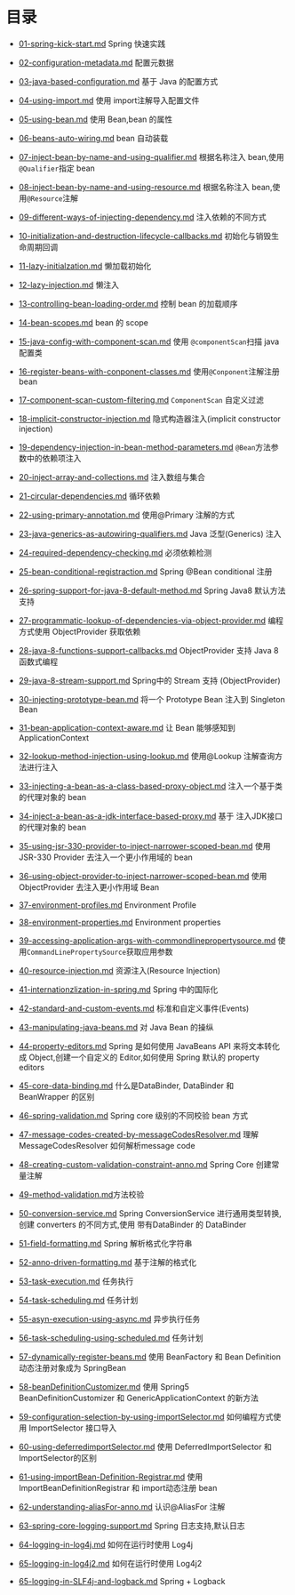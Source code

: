 # 目录



- [01-spring-kick-start.md](01-bean-config-dependency-wiring/01-spring-kick-start.md) Spring 快速实践
-  [02-configuration-metadata.md](01-bean-config-dependency-wiring/02-configuration-metadata.md) 配置元数据
-  [03-java-based-configuration.md](01-bean-config-dependency-wiring/03-java-based-configuration.md) 基于 Java 的配置方式
-  [04-using-import.md](01-bean-config-dependency-wiring/04-using-import.md) 使用 import注解导入配置文件
-  [05-using-bean.md](01-bean-config-dependency-wiring/05-using-bean.md) 使用 Bean,bean 的属性
-  [06-beans-auto-wiring.md](01-bean-config-dependency-wiring/06-beans-auto-wiring.md)  bean 自动装载
-  [07-inject-bean-by-name-and-using-qualifier.md](01-bean-config-dependency-wiring/07-inject-bean-by-name-and-using-qualifier.md) 根据名称注入 bean,使用`@Qualifier`指定 bean
-  [08-inject-bean-by-name-and-using-resource.md](01-bean-config-dependency-wiring/08-inject-bean-by-name-and-using-resource.md) 根据名称注入 bean,使用`@Resource`注解
-  [09-different-ways-of-injecting-dependency.md](01-bean-config-dependency-wiring/09-different-ways-of-injecting-dependency.md) 注入依赖的不同方式
-  [10-initialization-and-destruction-lifecycle-callbacks.md](01-bean-config-dependency-wiring/10-initialization-and-destruction-lifecycle-callbacks.md) 初始化与销毁生命周期回调
-  [11-lazy-initialzation.md](01-bean-config-dependency-wiring/11-lazy-initialzation.md) 懒加载初始化
-  [12-lazy-injection.md](01-bean-config-dependency-wiring/12-lazy-injection.md)  懒注入
-  [13-controlling-bean-loading-order.md](01-bean-config-dependency-wiring/13-controlling-bean-loading-order.md) 控制 bean 的加载顺序
-  [14-bean-scopes.md](01-bean-config-dependency-wiring/14-bean-scopes.md) bean 的 scope
-  [15-java-config-with-component-scan.md](01-bean-config-dependency-wiring/15-java-config-with-component-scan.md) 使用 `@componentScan`扫描 java 配置类
-  [16-register-beans-with-conponent-classes.md](01-bean-config-dependency-wiring/16-register-beans-with-conponent-classes.md) 使用`@Conponent`注解注册 bean
-  [17-component-scan-custom-filtering.md](01-bean-config-dependency-wiring/17-component-scan-custom-filtering.md) `ComponentScan` 自定义过滤
-  [18-implicit-constructor-injection.md](01-bean-config-dependency-wiring/18-implicit-constructor-injection.md)  隐式构造器注入(implicit constructor injection)
-  [19-dependency-injection-in-bean-method-parameters.md](01-bean-config-dependency-wiring/19-dependency-injection-in-bean-method-parameters.md) `@Bean`方法参数中的依赖项注入

-  [20-inject-array-and-collections.md](01-bean-config-dependency-wiring/20-inject-array-and-collections.md)  注入数组与集合
-  [21-circular-dependencies.md](01-bean-config-dependency-wiring/21-circular-dependencies.md) 循环依赖
-  [22-using-primary-annotation.md](01-bean-config-dependency-wiring/22-using-primary-annotation.md) 使用@Primary 注解的方式
-  [23-java-generics-as-autowiring-qualifiers.md](01-bean-config-dependency-wiring/23-java-generics-as-autowiring-qualifiers.md) Java 泛型(Generics) 注入
-  [24-required-dependency-checking.md](01-bean-config-dependency-wiring/24-required-dependency-checking.md) 必须依赖检测
-  [25-bean-conditional-registraction.md](01-bean-config-dependency-wiring/25-bean-conditional-registraction.md) Spring @Bean conditional 注册
-  [26-spring-support-for-java-8-default-method.md](01-bean-config-dependency-wiring/26-spring-support-for-java-8-default-method.md) Spring Java8 默认方法支持
-  [27-programmatic-lookup-of-dependencies-via-object-provider.md](02-programmatic-bean-look-up/27-programmatic-lookup-of-dependencies-via-object-provider.md) 编程方式使用 ObjectProvider 获取依赖
-  [28-java-8-functions-support-callbacks.md](02-programmatic-bean-look-up/28-java-8-functions-support-callbacks.md) ObjectProvider 支持 Java 8函数式编程 
-  [29-java-8-stream-support.md](02-programmatic-bean-look-up/29-java-8-stream-support.md) Spring中的 Stream 支持 (ObjectProvider)
-  [30-injecting-prototype-bean.md](03-incompatible-bean-scopes/30-injecting-prototype-bean.md) 将一个 Prototype Bean 注入到 Singleton Bean
-  [31-bean-application-context-aware.md](03-incompatible-bean-scopes/31-bean-application-context-aware.md) 让 Bean 能够感知到 ApplicationContext
-  [32-lookup-method-injection-using-lookup.md](03-incompatible-bean-scopes/32-lookup-method-injection-using-lookup.md) 使用@Lookup 注解查询方法进行注入
-  [33-injecting-a-bean-as-a-class-based-proxy-object.md](03-incompatible-bean-scopes/33-injecting-a-bean-as-a-class-based-proxy-object.md) 注入一个基于类的代理对象的 bean
-  [34-inject-a-bean-as-a-jdk-interface-based-proxy.md](03-incompatible-bean-scopes/34-inject-a-bean-as-a-jdk-interface-based-proxy.md) 基于 注入JDK接口的代理对象的 bean
-  [35-using-jsr-330-provider-to-inject-narrower-scoped-bean.md](03-incompatible-bean-scopes/35-using-jsr-330-provider-to-inject-narrower-scoped-bean.md) 使用 JSR-330 Provider 去注入一个更小作用域的 bean
-  [36-using-object-provider-to-inject-narrower-scoped-bean.md](03-incompatible-bean-scopes/36-using-object-provider-to-inject-narrower-scoped-bean.md) 使用 ObjectProvider 去注入更小作用域 Bean
-  [37-environment-profiles.md](04-environment-abstaraction-and-profile/37-environment-profiles.md) Environment Profile
-  [38-environment-properties.md](04-environment-abstaraction-and-profile/38-environment-properties.md) Environment properties 
-  [39-accessing-application-args-with-commondlinepropertysource.md](04-environment-abstaraction-and-profile/39-accessing-application-args-with-commondlinepropertysource.md) 使用`CommandLinePropertySource`获取应用参数
-  [40-resource-injection.md](05-resource-handling/40-resource-injection.md) 资源注入(Resource Injection)
-  [41-internationzlization-in-spring.md](05-resource-handling/41-internationzlization-in-spring.md) Spring 中的国际化
-  [42-standard-and-custom-events.md](06-standard-and-custom-events/42-standard-and-custom-events.md) 标准和自定义事件(Events)
-  [43-manipulating-java-beans.md](07-data-binding-validation-conversion-and-formatting/43-manipulating-java-beans.md) 对 Java Bean 的操纵
-  [44-property-editors.md](07-data-binding-validation-conversion-and-formatting/44-property-editors.md) Spring 是如何使用 JavaBeans API 来将文本转化成 Object,创建一个自定义的 Editor,如何使用 Spring 默认的 property editors
-  [45-core-data-binding.md](07-data-binding-validation-conversion-and-formatting/45-core-data-binding.md) 什么是DataBinder, DataBinder 和 BeanWrapper 的区别
-  [46-spring-validation.md](07-data-binding-validation-conversion-and-formatting/46-spring-validation.md) Spring core 级别的不同校验 bean 方式
-  [47-message-codes-created-by-messageCodesResolver.md](07-data-binding-validation-conversion-and-formatting/47-message-codes-created-by-messageCodesResolver.md) 理解 MessageCodesResolver 如何解析message code
-  [48-creating-custom-validation-constraint-anno.md](07-data-binding-validation-conversion-and-formatting/48-creating-custom-validation-constraint-anno.md) Spring Core 创建常量注解 
-  [49-method-validation.md](07-data-binding-validation-conversion-and-formatting/49-method-validation.md)方法校验 
-  [50-conversion-service.md](07-data-binding-validation-conversion-and-formatting/50-conversion-service.md) Spring ConversionService 进行通用类型转换,创建 converters 的不同方式,使用 带有DataBinder 的 DataBinder
-  [51-field-formatting.md](07-data-binding-validation-conversion-and-formatting/51-field-formatting.md) Spring 解析格式化字符串
-  [52-anno-driven-formatting.md](07-data-binding-validation-conversion-and-formatting/52-anno-driven-formatting.md) 基于注解的格式化
-  [53-task-execution.md](08-task-execution-and-scheduling/53-task-execution.md)  任务执行
-  [54-task-scheduling.md](08-task-execution-and-scheduling/54-task-scheduling.md) 任务计划
-  [55-asyn-execution-using-async.md](08-task-execution-and-scheduling/55-asyn-execution-using-async.md) 异步执行任务
-  [56-task-scheduling-using-scheduled.md](08-task-execution-and-scheduling/56-task-scheduling-using-scheduled.md) 任务计划
-  [57-dynamically-register-beans.md](09-programmatic-bean-registration/57-dynamically-register-beans.md)  使用 BeanFactory 和 Bean Definition 动态注册对象成为 SpringBean
-  [58-beanDefinitionCustomizer.md](09-programmatic-bean-registration/58-beanDefinitionCustomizer.md) 使用 Spring5 BeanDefinitionCustomizer 和 GenericApplicationContext 的新方法
-  [59-configuration-selection-by-using-importSelector.md](09-programmatic-bean-registration/59-configuration-selection-by-using-importSelector.md) 如何编程方式使用 ImportSelector 接口导入
-  [60-using-deferredimportSelector.md](10-advance-configuration/60-using-deferredimportSelector.md) 使用 DeferredImportSelector 和 ImportSelector的区别
-  [61-using-importBean-Definition-Registrar.md](10-advance-configuration/61-using-importBean-Definition-Registrar.md)  使用ImportBeanDefinitionRegistrar 和 import动态注册 bean
-  [62-understanding-aliasFor-anno.md](10-advance-configuration/62-understanding-aliasFor-anno.md)  认识@AliasFor 注解
-  [63-spring-core-logging-support.md](11-logging-support/63-spring-core-logging-support.md)  Spring 日志支持,默认日志
-  [64-logging-in-log4j.md](11-logging-support/64-logging-in-log4j.md)  如何在运行时使用 Log4j
-  [65-logging-in-log4j2.md](11-logging-support/65-logging-in-log4j2.md)  如何在运行时使用 Log4j2
-  [65-logging-in-SLF4j-and-logback.md](11-logging-support/65-logging-in-SLF4j-and-logback.md) Spring + Logback

